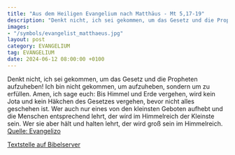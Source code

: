 ```yaml
---
title: "Aus dem Heiligen Evangelium nach Matthäus - Mt 5,17-19"
description: "Denkt nicht, ich sei gekommen, um das Gesetz und die Propheten aufzuheben! Ich bin nicht gekommen, um aufzuheben, sondern um zu erfüllen. Amen, ich sage euch: Bis Himmel und Erde vergehen, wird kein Jota und kein Häkchen des Gesetzes vergehen, bevor nicht alles geschehen ist. Wer...."
images:
- "/symbols/evangelist_matthaeus.jpg"
layout: post
category: EVANGELIUM
tag: EVANGELIUM
date: 2024-06-12 08:00:00 +0100
---
```

Denkt nicht, ich sei gekommen, um das Gesetz und die Propheten aufzuheben! Ich bin nicht gekommen, um aufzuheben, sondern um zu erfüllen.
Amen, ich sage euch: Bis Himmel und Erde vergehen, wird kein Jota und kein Häkchen des Gesetzes vergehen, bevor nicht alles geschehen ist.
Wer auch nur eines von den kleinsten Geboten aufhebt und die Menschen entsprechend lehrt, der wird im Himmelreich der Kleinste sein.<!--more--> Wer sie aber hält und halten lehrt, der wird groß sein im Himmelreich.<br>
[Quelle: Evangelizo](https://evangeliumtagfuertag.org/DE/gospel)

[Textstelle auf Bibelserver](https://www.bibleserver.com/EU/Matthäus5,17-19)
